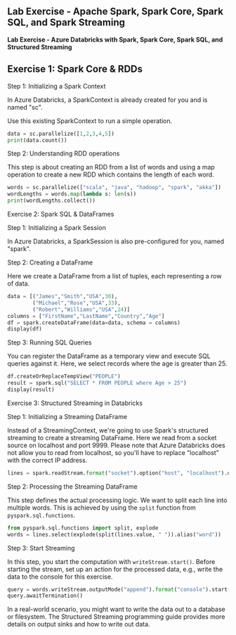 
## Lab Exercise - Apache Spark, Spark Core, Spark SQL, and Spark Streaming ##



**Lab Exercise - Azure Databricks with Spark, Spark Core, Spark SQL, and Structured Streaming**

## Exercise 1: Spark Core & RDDs ##

Step 1: Initializing a Spark Context

In Azure Databricks, a SparkContext is already created for you and is named "sc".

Use this existing SparkContext to run a simple operation.
```python
data = sc.parallelize([1,2,3,4,5])
print(data.count())
```

Step 2: Understanding RDD operations

This step is about creating an RDD from a list of words and using a map operation to create a new RDD which contains the length of each word.

```python
words = sc.parallelize(["scala", "java", "hadoop", "spark", "akka"])
wordLengths = words.map(lambda s: len(s))
print(wordLengths.collect())
```

Exercise 2: Spark SQL & DataFrames

Step 1: Initializing a Spark Session

In Azure Databricks, a SparkSession is also pre-configured for you, named "spark".

Step 2: Creating a DataFrame

Here we create a DataFrame from a list of tuples, each representing a row of data.

```python
data = [("James","Smith","USA",30),
        ("Michael","Rose","USA",33),
        ("Robert","Williams","USA",24)]
columns = ["FirstName","LastName","Country","Age"]
df = spark.createDataFrame(data=data, schema = columns)
display(df)
```

Step 3: Running SQL Queries

You can register the DataFrame as a temporary view and execute SQL queries against it. Here, we select records where the age is greater than 25.

```python
df.createOrReplaceTempView("PEOPLE")
result = spark.sql("SELECT * FROM PEOPLE where Age > 25")
display(result)
```

Exercise 3: Structured Streaming in Databricks

Step 1: Initializing a Streaming DataFrame

Instead of a StreamingContext, we're going to use Spark's structured streaming to create a streaming DataFrame. Here we read from a socket source on localhost and port 9999. Please note that Azure Databricks does not allow you to read from localhost, so you'll have to replace "localhost" with the correct IP address.

```python
lines = spark.readStream.format("socket").option("host", "localhost").option("port", 9999).load()
```

Step 2: Processing the Streaming DataFrame

This step defines the actual processing logic. We want to split each line into multiple words. This is achieved by using the `split` function from `pyspark.sql.functions`.

```python
from pyspark.sql.functions import split, explode
words = lines.select(explode(split(lines.value, " ")).alias("word"))
```

Step 3: Start Streaming

In this step, you start the computation with `writeStream.start()`. Before starting the stream, set up an action for the processed data, e.g., write the data to the console for this exercise.

```python
query = words.writeStream.outputMode("append").format("console").start()
query.awaitTermination()
```

In a real-world scenario, you might want to write the data out to a database or filesystem. The Structured Streaming programming guide provides more details on output sinks and how to write out data.
